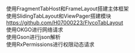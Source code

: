 使用FragmentTabHost和FrameLayout搭建主体框架 <br>
使用SlidingTabLayout和ViewPager搭建模块 https://github.com/H07000223/FlycoTabLayout <br>
使用OKGO进行网络请求 <br>
使用Gson进行json解析 <br>
使用RxPermissions进行权限动态请求 <br>